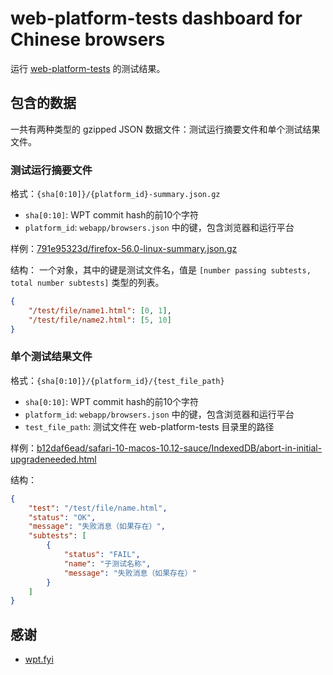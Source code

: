 # web-platform-tests dashboard for Chinese browsers

运行 [web-platform-tests](https://github.com/web-platform-tests/wpt) 的测试结果。

## 包含的数据

一共有两种类型的 gzipped JSON 数据文件：测试运行摘要文件和单个测试结果文件。

### 测试运行摘要文件

格式：`{sha[0:10]}/{platform_id}-summary.json.gz`

- `sha[0:10]`: WPT commit hash的前10个字符
- `platform_id`: `webapp/browsers.json` 中的键，包含浏览器和运行平台

样例：[791e95323d/firefox-56.0-linux-summary.json.gz](https://storage.googleapis.com/wptd/791e95323d/firefox-56.0-linux-summary.json.gz)

结构：
一个对象，其中的键是测试文件名，值是 `[number passing subtests, total number subtests]` 类型的列表。

```json
{
    "/test/file/name1.html": [0, 1],
    "/test/file/name2.html": [5, 10]
}
```

### 单个测试结果文件

格式：`{sha[0:10]}/{platform_id}/{test_file_path}`

- `sha[0:10]`: WPT commit hash的前10个字符
- `platform_id`: `webapp/browsers.json` 中的键，包含浏览器和运行平台
- `test_file_path`: 测试文件在 web-platform-tests 目录里的路径

样例：[b12daf6ead/safari-10-macos-10.12-sauce/IndexedDB/abort-in-initial-upgradeneeded.html](https://storage.googleapis.com/wptd/b12daf6ead/safari-10-macos-10.12-sauce/IndexedDB/abort-in-initial-upgradeneeded.html)

结构：
```json
{
    "test": "/test/file/name.html",
    "status": "OK",
    "message": "失败消息（如果存在）",
    "subtests": [
        {
            "status": "FAIL",
            "name": "子测试名称",
            "message": "失败消息（如果存在）"
        }
    ]
}
```

## 感谢

* [wpt.fyi](https://github.com/web-platform-tests/wpt.fyi)
